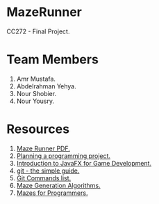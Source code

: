 # MazeRunner
CC272 - Final Project.

# Team Members
1. Amr Mustafa.
2. Abdelrahman Yehya.
3. Nour Shobier.
4. Nour Yousry.

# Resources
1. [Maze Runner PDF.](https://drive.google.com/file/d/1REpSaubOmQWFzednKw_NGly35cyWlPnj/view?usp=sharing)
2. [Planning a programming project.](https://www.khanacademy.org/computing/computer-programming/programming/good-practices/a/planning-a-programming-project)
3. [Introduction to JavaFX for Game Development.](https://gamedevelopment.tutsplus.com/tutorials/introduction-to-javafx-for-game-development--cms-23835)
4. [git - the simple guide.](http://rogerdudler.github.io/git-guide/)
5. [Git Commands list.](https://gist.github.com/ahmedhamdy90/c7dcf012bbd16b4371e8)
6. [Maze Generation Algorithms.](http://www.jamisbuck.org/presentations/rubyconf2011/index.html)
7. [Mazes for Programmers.](https://drive.google.com/file/d/1KbnEK-C88Jfz14gZRUTvPBu66o24CgcO/view?usp=sharing)
